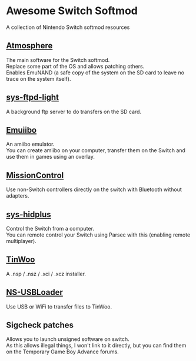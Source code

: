 # Awesome Switch Softmod

A collection of Nintendo Switch softmod resources

## [Atmosphere](https://github.com/Atmosphere-NX/Atmosphere)

The main software for the Switch softmod.  
Replace some part of the OS and allows patching others.  
Enables EmuNAND (a safe copy of the system on the SD card to leave no trace on the system itself).

## [sys-ftpd-light](https://github.com/cathery/sys-ftpd-light)

A background ftp server to do transfers on the SD card.

## [Emuiibo](https://github.com/XorTroll/emuiibo)

An amiibo emulator.  
You can create amiibo on your computer, transfer them on the Switch and use them in games using an overlay.

## [MissionControl](https://github.com/ndeadly/MissionControl)

Use non-Switch controllers directly on the switch with Bluetooth without adapters.

## [sys-hidplus](https://github.com/PaskaPinishkes/sys-hidplus)

Control the Switch from a computer.  
You can remote control your Switch using Parsec with this (enabling remote multiplayer).

## [TinWoo](https://github.com/mrdude2478/TinWoo)

A .nsp / .nsz / .xci / .xcz installer.

## [NS-USBLoader](https://github.com/developersu/ns-usbloader)

Use USB or WiFi to transfer files to TinWoo.

## Sigcheck patches

Allows you to launch unsigned software on switch.  
As this allows illegal things, I won't link to it directly, but you can find them on the Temporary Game Boy Advance forums.
